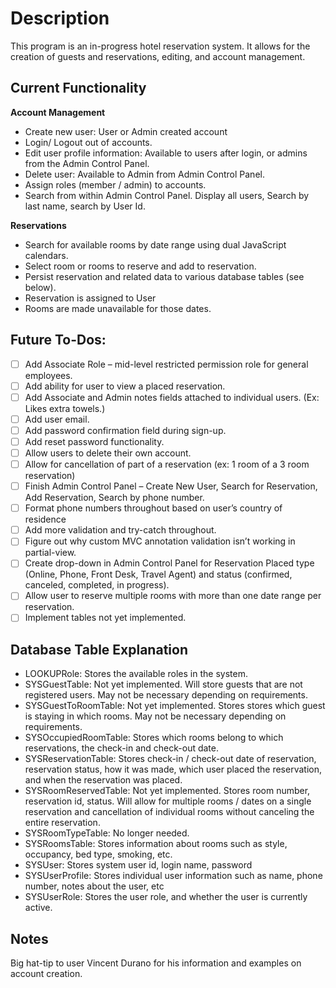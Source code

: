 # Description

This program is an in-progress hotel reservation system. It allows for the creation of guests and reservations, editing, and account management.

## Current Functionality

**Account Management**
- Create new user: User or Admin created account
- Login/ Logout out of accounts.
- Edit user profile information: Available to users after login, or admins from the Admin Control Panel. 
- Delete user: Available to Admin from Admin Control Panel.
- Assign roles (member / admin) to accounts.
- Search from within Admin Control Panel. Display all users, Search by last name, search by User Id.

**Reservations**
- Search for available rooms by date range using dual JavaScript calendars.
- Select room or rooms to reserve and add to reservation.
- Persist reservation and related data to various database tables (see below).
- Reservation is assigned to User
- Rooms are made unavailable for those dates.

## Future To-Dos:

- [ ] Add Associate Role – mid-level restricted permission role for general employees.
- [ ] Add ability for user to view a placed reservation.
- [ ] Add Associate and Admin notes fields attached to individual users. (Ex: Likes extra towels.)
- [ ] Add user email.
- [ ] Add password confirmation field during sign-up.
- [ ] Add reset password functionality.
- [ ] Allow users to delete their own account.
- [ ] Allow for cancellation of part of a reservation (ex: 1 room of a 3 room reservation)
- [ ] Finish Admin Control Panel – Create New User, Search for Reservation, Add Reservation, Search by phone number.
- [ ] Format phone numbers throughout based on user’s country of residence
- [ ] Add more validation and try-catch throughout.
- [ ] Figure out why custom MVC annotation validation isn’t working in partial-view.
- [ ] Create drop-down in Admin Control Panel for Reservation Placed type (Online, Phone, Front Desk, Travel Agent) and status (confirmed, canceled, completed, in progress).
- [ ] Allow user to reserve multiple rooms with more than one date range per reservation.
- [ ] Implement tables not yet implemented.

## Database Table Explanation 

- LOOKUPRole: Stores the available roles in the system.
- SYSGuestTable: Not yet implemented. Will store guests that are not registered users. May not be necessary depending on requirements.
- SYSGuestToRoomTable: Not yet implemented. Stores stores which guest is staying in which rooms. May not be necessary depending on requirements.
- SYSOccupiedRoomTable: Stores which rooms belong to which reservations, the check-in and check-out date.
- SYSReservationTable: Stores check-in / check-out date of reservation, reservation status, how it was made, which user placed the reservation, and when the reservation was placed.
- SYSRoomReservedTable: Not yet implemented. Stores room number, reservation id, status. Will allow for multiple rooms / dates on a single reservation and cancellation of individual rooms without canceling the entire reservation.
- SYSRoomTypeTable: No longer needed.
- SYSRoomsTable: Stores information about rooms such as style, occupancy, bed type, smoking, etc.
- SYSUser: Stores system user id, login name, password
- SYSUserProfile: Stores individual user information such as name, phone number, notes about the user, etc
- SYSUserRole: Stores the user role, and whether the user is currently active.

## Notes

Big hat-tip to user Vincent Durano for his information and examples on account creation.
